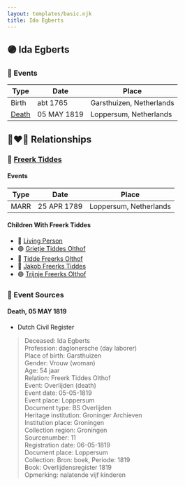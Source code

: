```yaml
---
layout: templates/basic.njk
title: Ida Egberts
---
```

## 🟣 Ida Egberts

### 📆 Events

Type | Date | Place
------ | ------ | ------
Birth | abt 1765 | Garsthuizen, Netherlands
[Death](#event-1) | 05 MAY 1819 | Loppersum, Netherlands

## 👩‍❤️‍👨 Relationships

### 🔵 [Freerk Tiddes](/people/2/21111317)

#### Events

Type | Date | Place
------ | ------ | ------
MARR | 25 APR 1789 | Loppersum, Netherlands
#### Children With Freerk Tiddes
* 🔵 [Living Person](/people/5/57899032)
* 🟣 [Grietje Tiddes Olthof](/people/5/57641632)
* 🔵 [Tidde Freerks Olthof](/people/7/7481187)
* 🔵 [Jakob Freerks Tiddes](/people/1/17712576)
* 🟣 [Trijnje Freerks Olthof](/people/5/5004158)
### 📰 Event Sources

#### <a id="event-1"></a> Death, 05 MAY 1819
* Dutch Civil Register
>   
  > Deceased: Ida Egberts  
  > Profession: daglonersche (day laborer)  
  > Place of birth: Garsthuizen  
  > Gender: Vrouw (woman)  
  > Age: 54 jaar  
  > Relation: Freerk Tiddes Olthof  
  > Event: Overlijden (death)  
  > Event date: 05-05-1819  
  > Event place: Loppersum  
  > Document type: BS Overlijden  
  > Heritage institution: Groninger Archieven  
  > Institution place: Groningen  
  > Collection region: Groningen  
  > Sourcenumber: 11  
  > Registration date: 06-05-1819  
  > Document place: Loppersum  
  > Collection: Bron: boek, Periode: 1819  
  > Book: Overlijdensregister 1819  
  > Opmerking: nalatende vijf kinderen